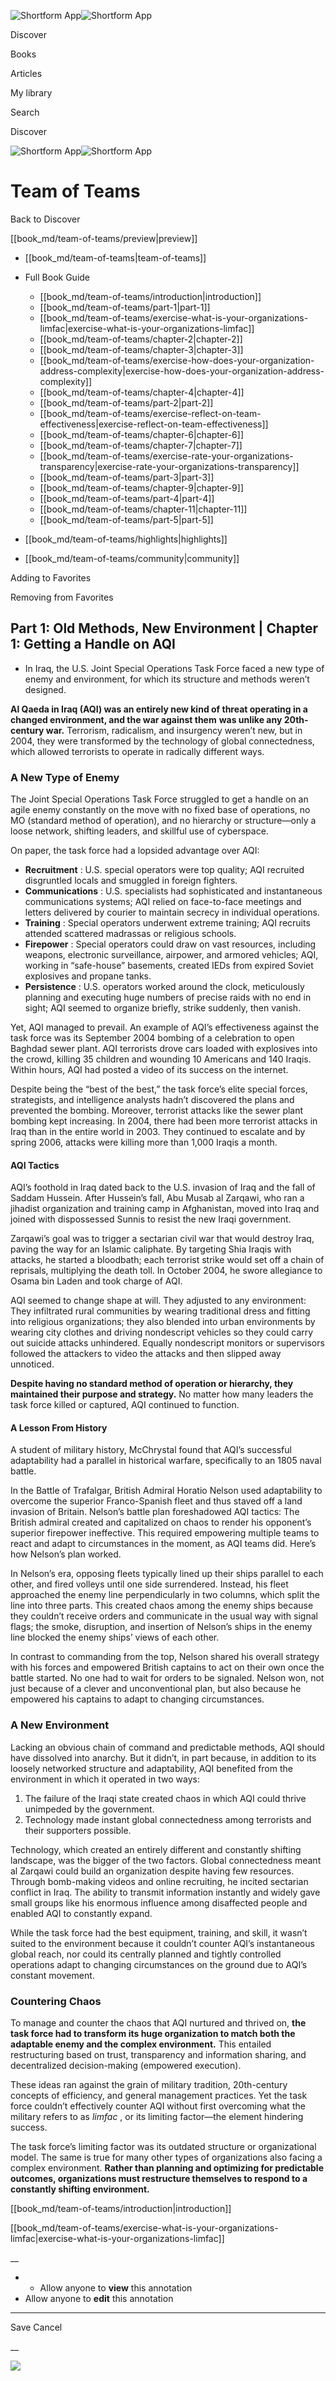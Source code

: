 ![Shortform App](/img/logo.36a2399e.svg)![Shortform App](/img/logo-dark.70c1b072.svg)

Discover

Books

Articles

My library

Search

Discover

![Shortform App](/img/logo.36a2399e.svg)![Shortform App](/img/logo-dark.70c1b072.svg)

# Team of Teams

Back to Discover

[[book_md/team-of-teams/preview|preview]]

  * [[book_md/team-of-teams|team-of-teams]]
  * Full Book Guide

    * [[book_md/team-of-teams/introduction|introduction]]
    * [[book_md/team-of-teams/part-1|part-1]]
    * [[book_md/team-of-teams/exercise-what-is-your-organizations-limfac|exercise-what-is-your-organizations-limfac]]
    * [[book_md/team-of-teams/chapter-2|chapter-2]]
    * [[book_md/team-of-teams/chapter-3|chapter-3]]
    * [[book_md/team-of-teams/exercise-how-does-your-organization-address-complexity|exercise-how-does-your-organization-address-complexity]]
    * [[book_md/team-of-teams/chapter-4|chapter-4]]
    * [[book_md/team-of-teams/part-2|part-2]]
    * [[book_md/team-of-teams/exercise-reflect-on-team-effectiveness|exercise-reflect-on-team-effectiveness]]
    * [[book_md/team-of-teams/chapter-6|chapter-6]]
    * [[book_md/team-of-teams/chapter-7|chapter-7]]
    * [[book_md/team-of-teams/exercise-rate-your-organizations-transparency|exercise-rate-your-organizations-transparency]]
    * [[book_md/team-of-teams/part-3|part-3]]
    * [[book_md/team-of-teams/chapter-9|chapter-9]]
    * [[book_md/team-of-teams/part-4|part-4]]
    * [[book_md/team-of-teams/chapter-11|chapter-11]]
    * [[book_md/team-of-teams/part-5|part-5]]
  * [[book_md/team-of-teams/highlights|highlights]]
  * [[book_md/team-of-teams/community|community]]



Adding to Favorites 

Removing from Favorites 

## Part 1: Old Methods, New Environment | Chapter 1: Getting a Handle on AQI

  * In Iraq, the U.S. Joint Special Operations Task Force faced a new type of enemy and environment, for which its structure and methods weren’t designed.



**Al Qaeda in Iraq (AQI) was an entirely new kind of threat operating in a changed environment, and the war against them** **was unlike any 20th-century war.** Terrorism, radicalism, and insurgency weren’t new, but in 2004, they were transformed by the technology of global connectedness, which allowed terrorists to operate in radically different ways.

### A New Type of Enemy

The Joint Special Operations Task Force struggled to get a handle on an agile enemy constantly on the move with no fixed base of operations, no MO (standard method of operation), and no hierarchy or structure—only a loose network, shifting leaders, and skillful use of cyberspace.

On paper, the task force had a lopsided advantage over AQI:

  * **Recruitment** : U.S. special operators were top quality; AQI recruited disgruntled locals and smuggled in foreign fighters.
  * **Communications** : U.S. specialists had sophisticated and instantaneous communications systems; AQI relied on face-to-face meetings and letters delivered by courier to maintain secrecy in individual operations.
  * **Training** : Special operators underwent extreme training; AQI recruits attended scattered madrassas or religious schools.
  * **Firepower** : Special operators could draw on vast resources, including weapons, electronic surveillance, airpower, and armored vehicles; AQI, working in “safe-house” basements, created IEDs from expired Soviet explosives and propane tanks.
  * **Persistence** : U.S. operators worked around the clock, meticulously planning and executing huge numbers of precise raids with no end in sight; AQI seemed to organize briefly, strike suddenly, then vanish.



Yet, AQI managed to prevail. An example of AQI’s effectiveness against the task force was its September 2004 bombing of a celebration to open Baghdad sewer plant. AQI terrorists drove cars loaded with explosives into the crowd, killing 35 children and wounding 10 Americans and 140 Iraqis. Within hours, AQI had posted a video of its success on the internet.

Despite being the “best of the best,” the task force’s elite special forces, strategists, and intelligence analysts hadn’t discovered the plans and prevented the bombing. Moreover, terrorist attacks like the sewer plant bombing kept increasing. In 2004, there had been more terrorist attacks in Iraq than in the entire world in 2003. They continued to escalate and by spring 2006, attacks were killing more than 1,000 Iraqis a month.

#### AQI Tactics

AQI’s foothold in Iraq dated back to the U.S. invasion of Iraq and the fall of Saddam Hussein. After Hussein’s fall, Abu Musab al Zarqawi, who ran a jihadist organization and training camp in Afghanistan, moved into Iraq and joined with dispossessed Sunnis to resist the new Iraqi government.

Zarqawi’s goal was to trigger a sectarian civil war that would destroy Iraq, paving the way for an Islamic caliphate. By targeting Shia Iraqis with attacks, he started a bloodbath; each terrorist strike would set off a chain of reprisals, multiplying the death toll. In October 2004, he swore allegiance to Osama bin Laden and took charge of AQI.

AQI seemed to change shape at will. They adjusted to any environment: They infiltrated rural communities by wearing traditional dress and fitting into religious organizations; they also blended into urban environments by wearing city clothes and driving nondescript vehicles so they could carry out suicide attacks unhindered. Equally nondescript monitors or supervisors followed the attackers to video the attacks and then slipped away unnoticed.

**Despite having no standard method of operation or hierarchy, they maintained their purpose and strategy.** No matter how many leaders the task force killed or captured, AQI continued to function.

#### A Lesson From History

A student of military history, McChrystal found that AQI’s successful adaptability had a parallel in historical warfare, specifically to an 1805 naval battle.

In the Battle of Trafalgar, British Admiral Horatio Nelson used adaptability to overcome the superior Franco-Spanish fleet and thus staved off a land invasion of Britain. Nelson’s battle plan foreshadowed AQI tactics: The British admiral created and capitalized on chaos to render his opponent’s superior firepower ineffective. This required empowering multiple teams to react and adapt to circumstances in the moment, as AQI teams did. Here’s how Nelson’s plan worked.

In Nelson’s era, opposing fleets typically lined up their ships parallel to each other, and fired volleys until one side surrendered. Instead, his fleet approached the enemy line perpendicularly in two columns, which split the line into three parts. This created chaos among the enemy ships because they couldn’t receive orders and communicate in the usual way with signal flags; the smoke, disruption, and insertion of Nelson’s ships in the enemy line blocked the enemy ships’ views of each other.

In contrast to commanding from the top, Nelson shared his overall strategy with his forces and empowered British captains to act on their own once the battle started. No one had to wait for orders to be signaled. Nelson won, not just because of a clever and unconventional plan, but also because he empowered his captains to adapt to changing circumstances.

### A New Environment

Lacking an obvious chain of command and predictable methods, AQI should have dissolved into anarchy. But it didn’t, in part because, in addition to its loosely networked structure and adaptability, AQI benefited from the environment in which it operated in two ways:

  1. The failure of the Iraqi state created chaos in which AQI could thrive unimpeded by the government. 
  2. Technology made instant global connectedness among terrorists and their supporters possible. 



Technology, which created an entirely different and constantly shifting landscape, was the bigger of the two factors. Global connectedness meant al Zarqawi could build an organization despite having few resources. Through bomb-making videos and online recruiting, he incited sectarian conflict in Iraq. The ability to transmit information instantly and widely gave small groups like his enormous influence among disaffected people and enabled AQI to constantly expand.

While the task force had the best equipment, training, and skill, it wasn’t suited to the environment because it couldn’t counter AQI’s instantaneous global reach, nor could its centrally planned and tightly controlled operations adapt to changing circumstances on the ground due to AQI’s constant movement.

### Countering Chaos

To manage and counter the chaos that AQI nurtured and thrived on, **the task force had to transform its huge organization to match both the adaptable enemy and the complex environment.** This entailed restructuring based on trust, transparency and information sharing, and decentralized decision-making (empowered execution).

These ideas ran against the grain of military tradition, 20th-century concepts of efficiency, and general management practices. Yet the task force couldn’t effectively counter AQI without first overcoming what the military refers to as _limfac_ , or its limiting factor—the element hindering success.

The task force’s limiting factor was its outdated structure or organizational model. The same is true for many other types of organizations also facing a complex environment. **Rather than planning and optimizing for predictable outcomes, organizations must restructure themselves to respond to a constantly shifting environment.**

[[book_md/team-of-teams/introduction|introduction]]

[[book_md/team-of-teams/exercise-what-is-your-organizations-limfac|exercise-what-is-your-organizations-limfac]]

__

  *   * Allow anyone to **view** this annotation
  * Allow anyone to **edit** this annotation



* * *

Save Cancel

__




![](https://bat.bing.com/action/0?ti=56018282&Ver=2&mid=441ecd69-a239-4a09-94d4-d0ea076654ff&sid=f30c5e70639211ee87d33f0876d93783&vid=f30c9700639211eeb3a75d830392c94f&vids=0&msclkid=N&pi=0&lg=en-US&sw=800&sh=600&sc=24&nwd=1&tl=Shortform%20%7C%20Team%20of%20Teams&p=https%3A%2F%2Fwww.shortform.com%2Fapp%2Fbook%2Fteam-of-teams%2Fpart-1&r=&lt=411&evt=pageLoad&sv=1&rn=221683)
